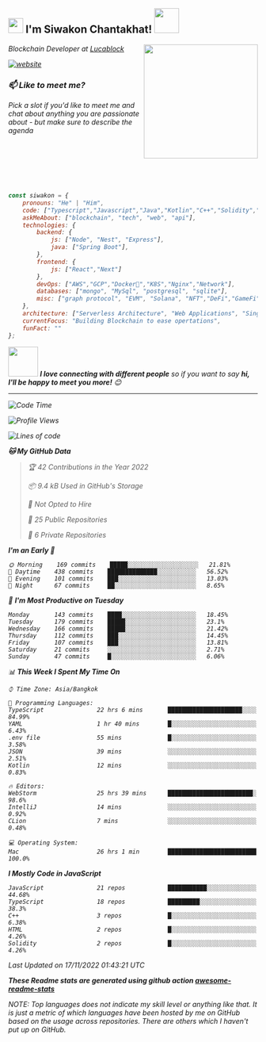 <h2><img src="https://emojis.slackmojis.com/emojis/images/1531849430/4246/blob-sunglasses.gif?1531849430" width="30"/> I'm Siwakon Chantakhat! <img src="https://media.giphy.com/media/12oufCB0MyZ1Go/giphy.gif" width="50"></h2>
<img align='right' src="https://media.giphy.com/media/M9gbBd9nbDrOTu1Mqx/giphy.gif" width="230">
<p><em>Blockchain Developer at <a href="https://www.lucablock.io/">Lucablock

[![website](https://img.shields.io/badge/Website-46a2f1.svg?&style=flat-square&logo=Google-Chrome&logoColor=white&link=https://anmolsingh.me/)](https://siwakon.dev)


### 📫 Like to meet me?

Pick a slot if you'd like to meet me and chat about anything you are passionate about - but make sure to describe the agenda
<br />
<br />
<br />
<br />
<br />
<br />
<br />
```javascript
const siwakon = {
    pronouns: "He" | "Him",
    code: ["Typescript","Javascript","Java","Kotlin","C++","Solidity","Python","SQL"],
    askMeAbout: ["blockchain", "tech", "web", "api"],
    technologies: {
        backend: {
            js: ["Node", "Nest", "Express"],
            java: ["Spring Boot"],
        },
        frontend: {
            js: ["React","Next"]
        },
        devOps: ["AWS","GCP","Docker🐳","K8S","Nginx","Network"],
        databases: ["mongo", "MySql", "postgresql", "sqlite"],
        misc: ["graph protocol", "EVM", "Solana", "NFT","DeFi","GameFi"]
    },
    architecture: ["Serverless Architecture", "Web Applications", "Single Page Applications", "Backend Development"],
    currentFocus: "Building Blockchain to ease opertations",
    funFact: ""
};
```

<img src="https://media.giphy.com/media/LnQjpWaON8nhr21vNW/giphy.gif" width="60"> <em><b>I love connecting with different people</b> so if you want to say <b>hi, I'll be happy to meet you more!</b> 😊</em>

---
<!--START_SECTION:waka-->
![Code Time](http://img.shields.io/badge/Code%20Time-653%20hrs%2039%20mins-blue)

![Profile Views](http://img.shields.io/badge/Profile%20Views-0-blue)

![Lines of code](https://img.shields.io/badge/From%20Hello%20World%20I%27ve%20Written--4%20Million%20lines%20of%20code-blue)

**🐱 My GitHub Data** 

> 🏆 42 Contributions in the Year 2022
 > 
> 📦 9.4 kB Used in GitHub's Storage 
 > 
> 🚫 Not Opted to Hire
 > 
> 📜 25 Public Repositories 
 > 
> 🔑 6 Private Repositories  
 > 
**I'm an Early 🐤** 

```text
🌞 Morning    169 commits    █████░░░░░░░░░░░░░░░░░░░░   21.81% 
🌆 Daytime    438 commits    ██████████████░░░░░░░░░░░   56.52% 
🌃 Evening    101 commits    ███░░░░░░░░░░░░░░░░░░░░░░   13.03% 
🌙 Night      67 commits     ██░░░░░░░░░░░░░░░░░░░░░░░   8.65%

```
📅 **I'm Most Productive on Tuesday** 

```text
Monday       143 commits    ████░░░░░░░░░░░░░░░░░░░░░   18.45% 
Tuesday      179 commits    █████░░░░░░░░░░░░░░░░░░░░   23.1% 
Wednesday    166 commits    █████░░░░░░░░░░░░░░░░░░░░   21.42% 
Thursday     112 commits    ███░░░░░░░░░░░░░░░░░░░░░░   14.45% 
Friday       107 commits    ███░░░░░░░░░░░░░░░░░░░░░░   13.81% 
Saturday     21 commits     ░░░░░░░░░░░░░░░░░░░░░░░░░   2.71% 
Sunday       47 commits     █░░░░░░░░░░░░░░░░░░░░░░░░   6.06%

```


📊 **This Week I Spent My Time On** 

```text
⌚︎ Time Zone: Asia/Bangkok

💬 Programming Languages: 
TypeScript               22 hrs 6 mins       █████████████████████░░░░   84.99% 
YAML                     1 hr 40 mins        █░░░░░░░░░░░░░░░░░░░░░░░░   6.43% 
.env file                55 mins             █░░░░░░░░░░░░░░░░░░░░░░░░   3.58% 
JSON                     39 mins             ░░░░░░░░░░░░░░░░░░░░░░░░░   2.51% 
Kotlin                   12 mins             ░░░░░░░░░░░░░░░░░░░░░░░░░   0.83%

🔥 Editors: 
WebStorm                 25 hrs 39 mins      ████████████████████████░   98.6% 
IntelliJ                 14 mins             ░░░░░░░░░░░░░░░░░░░░░░░░░   0.92% 
CLion                    7 mins              ░░░░░░░░░░░░░░░░░░░░░░░░░   0.48%

💻 Operating System: 
Mac                      26 hrs 1 min        █████████████████████████   100.0%

```

**I Mostly Code in JavaScript** 

```text
JavaScript               21 repos            ███████████░░░░░░░░░░░░░░   44.68% 
TypeScript               18 repos            █████████░░░░░░░░░░░░░░░░   38.3% 
C++                      3 repos             █░░░░░░░░░░░░░░░░░░░░░░░░   6.38% 
HTML                     2 repos             █░░░░░░░░░░░░░░░░░░░░░░░░   4.26% 
Solidity                 2 repos             █░░░░░░░░░░░░░░░░░░░░░░░░   4.26%

```



 Last Updated on 17/11/2022 01:43:21 UTC
<!--END_SECTION:waka-->

**These Readme stats are generated using github action [awesome-readme-stats](https://github.com/anmol098/waka-readme-stats)**

NOTE: Top languages does not indicate my skill level or anything like that. It is just a metric of which languages have been hosted by me on GitHub based on the usage across repositories. There are others which I haven't put up on GitHub.
<!--stackedit_data:
eyJoaXN0b3J5IjpbMTI2NjU1ODI4OCwtMTU1MDQ0NTAwOSwtMT
YyMTcyNTA5XX0=
-->
